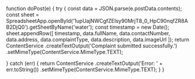 
function doPost(e) {
  try {
    const data = JSON.parse(e.postData.contents);
    const sheet = SpreadsheetApp.openById('1upUajNWCgfZEIsy90MrjT8_0_HpC90nqfZR8AB2DjQ0').getSheetByName('water');
    const timestamp = new Date();
    sheet.appendRow([
      timestamp,
      data.fullName,
      data.contactNumber,
      data.address,
      data.complaintType,
      data.description,
      data.imageUrl
    ]);
    return ContentService
      .createTextOutput('Complaint submitted successfully.')
      .setMimeType(ContentService.MimeType.TEXT);

  } catch (err) {
    return ContentService
      .createTextOutput('Error: ' + err.toString())
      .setMimeType(ContentService.MimeType.TEXT);
  }
}
